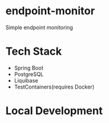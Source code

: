 # endpoint-monitor

Simple endpoint monitoring

# Tech Stack

- Spring Boot
- PostgreSQL
- Liquibase
- TestContainers(requires Docker)

# Local Development